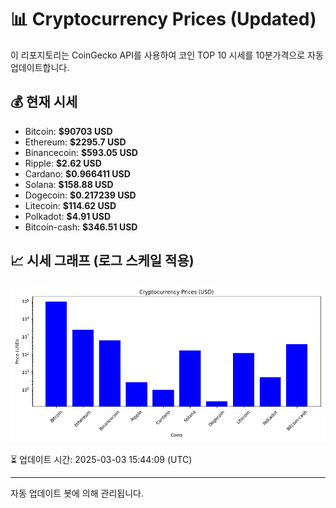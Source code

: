 
# 📊 Cryptocurrency Prices (Updated)

이 리포지토리는 CoinGecko API를 사용하여 코인 TOP 10 시세를 10분가격으로 자동 업데이트합니다.

## 💰 현재 시세
- Bitcoin: **$90703 USD**
- Ethereum: **$2295.7 USD**
- Binancecoin: **$593.05 USD**
- Ripple: **$2.62 USD**
- Cardano: **$0.966411 USD**
- Solana: **$158.88 USD**
- Dogecoin: **$0.217239 USD**
- Litecoin: **$114.62 USD**
- Polkadot: **$4.91 USD**
- Bitcoin-cash: **$346.51 USD**

## 📈 시세 그래프 (로그 스케일 적용)
![Crypto Prices](crypto_prices.png)

⏳ 업데이트 시간: 2025-03-03 15:44:09 (UTC)

---
자동 업데이트 봇에 의해 관리됩니다.
